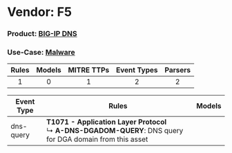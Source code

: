 Vendor: F5
==========
### Product: [BIG-IP DNS](../ds_f5_big-ip_dns.md)
### Use-Case: [Malware](../../../../UseCases/uc_malware.md)

| Rules | Models | MITRE TTPs | Event Types | Parsers |
|:-----:|:------:|:----------:|:-----------:|:-------:|
|   1   |   0    |     1      |      2      |    2    |

| Event Type | Rules                                                                                                               | Models |
| ---------- | ------------------------------------------------------------------------------------------------------------------- | ------ |
| dns-query  | <b>T1071 - Application Layer Protocol</b><br> ↳ <b>A-DNS-DGADOM-QUERY</b>: DNS query for DGA domain from this asset |        |